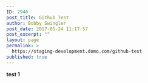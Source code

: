 ```yaml
---
ID: 2946
post_title: Github Test
author: Bobby Swingler
post_date: 2017-05-24 11:17:57
post_excerpt: ""
layout: page
permalink: >
  https://staging-development.domo.com/github-test
published: true
---
```

**test 1**
